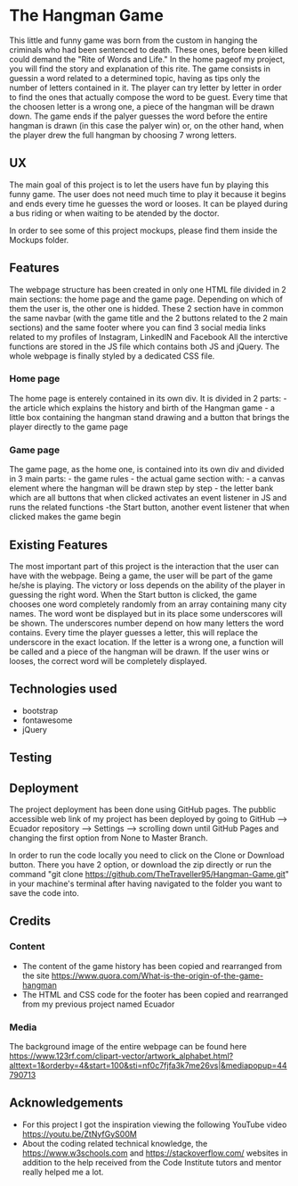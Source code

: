 # The Hangman Game

This little and funny game was born from the custom in hanging the criminals who had been sentenced to death. These ones, before been killed 
could demand the "Rite of Words and Life." 
In the home pageof my project, you will find the story and explanation of this rite.
The game consists in guessin a word related to a determined topic, having as tips only the number of letters contained in it.
The player can try letter by letter in order to find the ones that actually compose the word to be guest.
Every time that the choosen letter is a wrong one, a piece of the hangman will be drawn down. The game ends if the palyer guesses the word 
before the entire hangman is drawn (in this case the palyer win) or, on the other hand, when the player drew the full hangman by choosing 7 wrong 
letters.

## UX

The main goal of this project is to let the users have fun by playing this funny game. The user does not need much time to play it because it
begins and ends every time he guesses the word or looses. It can be played during a bus riding or when waiting to be atended by the doctor.

In order to see some of this project mockups, please find them inside the Mockups folder.

## Features

The webpage structure has been created in only one HTML file divided in 2 main sections: the home page and the game page.
Depending on which of them the user is, the other one is hidded.
These 2 section have in common the same navbar (with the game title and the 2 buttons related to the 2 main sections) and the same footer 
where you can find 3 social media links related to my profiles of Instagram, LinkedIN and Facebook 
All the interctive functions are stored in the JS file which contains both JS and jQuery.
The whole webpage is finally styled by a dedicated CSS file.

### Home page

The home page is enterely contained in its own div. It is divided in 2 parts:
    - the article which explains the history and birth of the Hangman game
    - a little box containing the hangman stand drawing and a button that brings the player directly to the game page

### Game page

The game page, as the home one, is contained into its own div and divided in 3 main parts:
    - the game rules
    - the actual game section with:
        - a canvas element where the hangman will be drawn step by step
        - the letter bank which are all buttons that when clicked activates an event listener in JS and runs the related functions
        -the Start button, another event listener that when clicked makes the game begin

## Existing Features

The most important part of this project is the interaction that the user can have with the webpage. Being a game, the user will be part
of the game he/she is playing. The victory or loss depends on the ability of the player in guessing the right word.
When the Start button is clicked, the game chooses one word completely randomly from an array containing many city names.
The word wont be displayed but in its place some underscores will be shown. The underscores number depend on how many letters the word contains.
Every time the player guesses a letter, this will replace the underscore in the exact location.
If the letter is a wrong one, a function will be called and a piece of the hangman will be drawn.
If the user wins or looses, the correct word will be completely displayed. 

## Technologies used

- bootstrap
- fontawesome
- jQuery

## Testing



## Deployment

The project deployment has been done using GitHub pages. The pubblic accessible web link of my project has been deployed by going to 
GitHub --> Ecuador repository --> Settings --> scrolling down until GitHub Pages and changing the first option from None to Master Branch.

In order to run the code locally you need to click on the Clone or Download button. There you have 2 option, or download the zip directly 
or run the command "git clone https://github.com/TheTraveller95/Hangman-Game.git" in your machine's terminal after having navigated to the folder 
you want to save the code into.

## Credits

### Content

- The content of the game history has been copied and rearranged from the site https://www.quora.com/What-is-the-origin-of-the-game-hangman
- The HTML and CSS code for the footer has been copied and rearranged from my previous project named Ecuador

### Media

The background image of the entire webpage can be found here https://www.123rf.com/clipart-vector/artwork_alphabet.html?alttext=1&orderby=4&start=100&sti=nf0c7fjfa3k7me26vs|&mediapopup=44790713

## Acknowledgements

-   For this project I got the inspiration viewing the following YouTube video https://youtu.be/ZtNyfGyS00M
-   About the coding related technical knowledge, the https://www.w3schools.com and https://stackoverflow.com/ websites in addition to the help received from the Code Institute tutors and mentor really helped me a lot.

